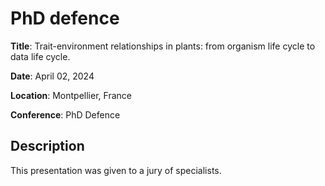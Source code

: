 # PhD defence

**Title**: Trait-environment relationships in plants: from organism life cycle to data life cycle.

**Date**: April 02, 2024

**Location**: Montpellier, France

**Conference**: PhD Defence

## Description
This presentation was given to a jury of specialists.

